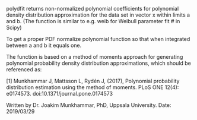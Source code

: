 polydfit returns non-normalized polynomial coefficients for polynomial density distribution approximation for the data set in vector x within limits a and b.  (The function is similar to e.g. weib for Weibull parameter fit # in Scipy)

To get a proper PDF normalize polynomial function so that when integrated between a and b it equals one.

The function is based on a method of moments approach for generating  polynomial probability density distribution approximations, which should be referenced as:

[1] Munkhammar J, Mattsson L, Rydén J, (2017), Polynomial probability 
distribution estimation using the method of moments. PLoS ONE 
12(4): e0174573. doi:10.1371/journal.pone.0174573

Written by Dr. Joakim Munkhammar, PhD, Uppsala University.
Date: 2019/03/29

